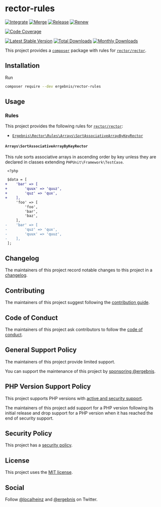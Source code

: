 # rector-rules

[![Integrate](https://github.com/ergebnis/rector-rules/workflows/Integrate/badge.svg)](https://github.com/ergebnis/rector-rules/actions)
[![Merge](https://github.com/ergebnis/rector-rules/workflows/Merge/badge.svg)](https://github.com/ergebnis/rector-rules/actions)
[![Release](https://github.com/ergebnis/rector-rules/workflows/Release/badge.svg)](https://github.com/ergebnis/rector-rules/actions)
[![Renew](https://github.com/ergebnis/rector-rules/workflows/Renew/badge.svg)](https://github.com/ergebnis/rector-rules/actions)

[![Code Coverage](https://codecov.io/gh/ergebnis/rector-rules/branch/main/graph/badge.svg)](https://codecov.io/gh/ergebnis/rector-rules)

[![Latest Stable Version](https://poser.pugx.org/ergebnis/rector-rules/v/stable)](https://packagist.org/packages/ergebnis/rector-rules)
[![Total Downloads](https://poser.pugx.org/ergebnis/rector-rules/downloads)](https://packagist.org/packages/ergebnis/rector-rules)
[![Monthly Downloads](http://poser.pugx.org/ergebnis/rector-rules/d/monthly)](https://packagist.org/packages/ergebnis/rector-rules)

This project provides a [`composer`](https://getcomposer.org) package with rules for [`rector/rector`](https://github.com/rectorphp/rector).

## Installation

Run

```sh
composer require --dev ergebnis/rector-rules
```

## Usage

### Rules

This project provides the following rules for [`rector/rector`](https://github.com/rectorphp/rector):

- [`Ergebnis\Rector\Rules\Arrays\SortAssociativeArrayByKeyRector`](https://github.com/ergebnis/rector-rules#arrayssortassociativearraybykeyrector)

#### `Arrays\SortAssociativeArrayByKeyRector`

This rule sorts associative arrays in ascending order by key unless they are declared in classes extending `PHPUnit\Framework\TestCase`.

```diff
 <?php

 $data = [
+    'bar' => [
+        'quux' => 'quuz',
+        'quz' => 'qux',
+    ],
     'foo' => [
         'foo',
         'bar',
         'baz',
     ],
-    'bar' => [
-        'quz' => 'qux',
-        'quux' => 'quuz',
-    ],
 ];
```

## Changelog

The maintainers of this project record notable changes to this project in a [changelog](CHANGELOG.md).

## Contributing

The maintainers of this project suggest following the [contribution guide](.github/CONTRIBUTING.md).

## Code of Conduct

The maintainers of this project ask contributors to follow the [code of conduct](https://github.com/ergebnis/.github/blob/main/CODE_OF_CONDUCT.md).

## General Support Policy

The maintainers of this project provide limited support.

You can support the maintenance of this project by [sponsoring @ergebnis](https://github.com/sponsors/ergebnis).

## PHP Version Support Policy

This project supports PHP versions with [active and security support](https://www.php.net/supported-versions.php).

The maintainers of this project add support for a PHP version following its initial release and drop support for a PHP version when it has reached the end of security support.

## Security Policy

This project has a [security policy](.github/SECURITY.md).

## License

This project uses the [MIT license](LICENSE.md).

## Social

Follow [@localheinz](https://twitter.com/intent/follow?screen_name=localheinz) and [@ergebnis](https://twitter.com/intent/follow?screen_name=ergebnis) on Twitter.
